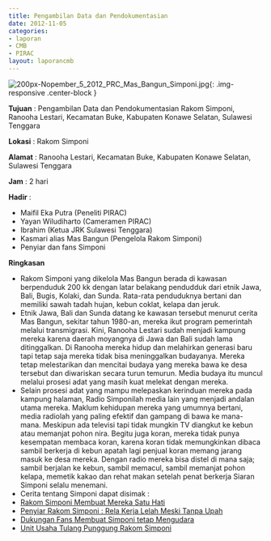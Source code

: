 ```yaml
---
title: Pengambilan Data dan Pendokumentasian
date: 2012-11-05
categories:
- laporan
- CMB
- PIRAC
layout: laporancmb
---
```


![200px-Nopember_5_2012_PRC_Mas_Bangun_Simponi.jpg](/uploads/200px-Nopember_5_2012_PRC_Mas_Bangun_Simponi.jpg){: .img-responsive .center-block }


**Tujuan** : Pengambilan Data dan Pendokumentasian Rakom Simponi, Ranooha Lestari, Kecamatan Buke, Kabupaten Konawe Selatan, Sulawesi Tenggara 

**Lokasi** : Rakom Simponi 

**Alamat** : Ranooha Lestari, Kecamatan Buke, Kabupaten Konawe Selatan, Sulawesi Tenggara 

**Jam** : 2 hari 

**Hadir** :
* Maifil Eka Putra (Peneliti PIRAC)
* Yayan Wiludiharto (Cameramen PIRAC)
* Ibrahim (Ketua JRK Sulawesi Tenggara)
* Kasmari alias Mas Bangun (Pengelola Rakom Simponi)
* Penyiar dan fans Simponi 

**Ringkasan**  
* Rakom Simponi yang dikelola Mas Bangun berada di kawasan berpenduduk 200 kk dengan latar belakang pendudduk dari etnik Jawa, Bali, Bugis, Kolaki, dan Sunda. Rata-rata penduduknya bertani dan memiliki sawah tadah hujan, kebun coklat, kelapa dan jeruk.
* Etnik Jawa, Bali dan Sunda datang ke kawasan tersebut menurut cerita Mas Bangun, sekitar tahun 1980-an, mereka ikut program pemerintah melalui transmigrasi. Kini, Ranooha Lestari sudah menjadi kampung mereka karena daerah moyangnya di Jawa dan Bali sudah lama ditinggalkan. Di Ranooha mereka hidup dan melahirkan generasi baru tapi tetap saja mereka tidak bisa meninggalkan budayanya. Mereka tetap melestarikan dan mencitai budaya yang mereka bawa ke desa tersebut dan diwariskan secara turun temurun. Media budaya itu muncul melalui prosesi adat yang masih kuat melekat dengan mereka.
* Selain prosesi adat yang mampu melepaskan kerinduan mereka pada kampung halaman, Radio Simponilah media lain yang menjadi andalan utama mereka. Maklum kehidupan mereka yang umumnya bertani, media radiolah yang paling efektif dan gampang di bawa ke mana-mana. Meskipun ada televisi tapi tidak mungkin TV diangkut ke kebun atau memanjat pohon nira. Begitu juga koran, mereka tidak punya kesempatan membaca koran, karena koran tidak memungkinkan dibaca sambil berkerja di kebun apatah lagi penjual koran memang jarang masuk ke desa mereka. Dengan radio mereka bisa distel di mana saja; sambil berjalan ke kebun, sambil memacul, sambil memanjat pohon kelapa, memetik kakao dan rehat makan setelah penat berkerja Siaran Simponi selalu menemani. 
* Cerita tentang Simponi dapat disimak : 
* [Rakom Simponi Membuat Mereka Satu Hati](http://www.fundraisingmedia.info/blog/2012/11/09/rakom-simponi-membuat-mereka-satu-hati/)
* [Penyiar Rakom Simponi : Rela Kerja Lelah Meski Tanpa Upah](http://www.fundraisingmedia.info/blog/2012/11/09/penyiar-rakom-simponi-rela-kerja-lelah-meski-tanpa-upah/)
* [Dukungan Fans Membuat Simponi tetap Mengudara](http://www.fundraisingmedia.info/blog/2012/11/10/dukungan-fans-membuat-simponi-tetap-mengudara/)
* [Unit Usaha Tulang Punggung Rakom Simponi](http://www.fundraisingmedia.info/blog/2012/11/11/unit-usaha-yang-menjadi-tulang-punggung-rakom-simponi/)
